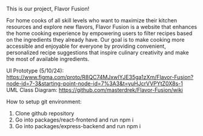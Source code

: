 This is our project, Flavor Fusion!  

For home cooks of all skill levels who want to maximize their kitchen resources and explore new flavors, Flavor Fusion is a website that enhances the home cooking experience by empowering users to filter recipes based on the ingredients they already have. Our goal is to make cooking more accessible and enjoyable for everyone by providing convenient, personalized recipe suggestions that inspire culinary creativity and make the most of available ingredients.  

UI Prototype (5/10/24): https://www.figma.com/proto/R8QC74MJxwIYJE35ga1zXm/Flavor-Fusion?node-id=7-3&starting-point-node-id=7%3A3&t=yuHJcrVVPYtZ0X8s-1  
UML Class Diagram: https://github.com/masterdrek/Flavor-Fusion/wiki

How to setup git environment:
 1. Clone github repository
 2. Go into packages/react-frontend and run npm i
 3. Go into packages/express-backend and run npm i
